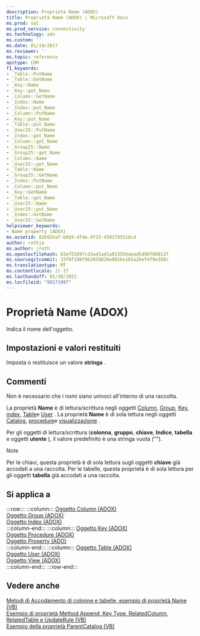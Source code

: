 ```yaml
---
description: Proprietà Name (ADOX)
title: Proprietà Name (ADOX) | Microsoft Docs
ms.prod: sql
ms.prod_service: connectivity
ms.technology: ado
ms.custom: ''
ms.date: 01/19/2017
ms.reviewer: ''
ms.topic: reference
apitype: COM
f1_keywords:
- _Table::PutName
- _Table::GetName
- _Key::Name
- _Key::get_Name
- _Column::GetName
- _Index::Name
- _Index::put_Name
- _Column::PutName
- _Key::put_Name
- _Table::put_Name
- _User25::PutName
- _Index::get_Name
- _Column::get_Name
- _Group25::Name
- _Group25::get_Name
- _Column::Name
- _User25::get_Name
- _Table::Name
- _Group25::GetName
- _Index::PutName
- _Column::put_Name
- _Key::GetName
- _Table::get_Name
- _User25::Name
- _User25::put_Name
- _Index::GetName
- _User25::GetName
helpviewer_keywords:
- Name property [ADOX]
ms.assetid: 81b92baf-b6b9-4f4e-9f33-4503795518cd
author: rothja
ms.author: jroth
ms.openlocfilehash: 83ef51697cd3ad1ad1a01355baead5d90788813f
ms.sourcegitcommit: 33f0f190f962059826e002be165a2bef4f9e350c
ms.translationtype: MT
ms.contentlocale: it-IT
ms.lasthandoff: 01/30/2021
ms.locfileid: "99171997"
---
```

# <a name="name-property-adox"></a>Proprietà Name (ADOX)
Indica il nome dell'oggetto.  
  
## <a name="settings-and-return-values"></a>Impostazioni e valori restituiti  
 Imposta o restituisce un valore **stringa** .  
  
## <a name="remarks"></a>Commenti  
 Non è necessario che i nomi siano univoci all'interno di una raccolta.  
  
 La proprietà **Name** è di lettura/scrittura negli oggetti [Column](./column-object-adox.md), [Group](./group-object-adox.md), [Key](./key-object-adox.md), [index](./index-object-adox.md), [Table](./table-object-adox.md)e [User](./user-object-adox.md) . La proprietà **Name** è di sola lettura negli oggetti [Catalog](./catalog-object-adox.md), [procedure](./procedure-object-adox.md)e [visualizzazione](./view-object-adox.md) .  
  
 Per gli oggetti di lettura/scrittura (**colonna**, **gruppo**, **chiave**, **Indice**, **tabella** e oggetti **utente** ), il valore predefinito è una stringa vuota ("").  
  
> [!NOTE]
>  Per le chiavi, questa proprietà è di sola lettura sugli oggetti **chiave** già accodati a una raccolta. Per le tabelle, questa proprietà è di sola lettura per gli oggetti **tabella** già accodati a una raccolta.  
  
## <a name="applies-to"></a>Si applica a  

:::row:::
    :::column:::
        [Oggetto Column (ADOX)](./column-object-adox.md)  
        [Oggetto Group (ADOX)](./group-object-adox.md)  
        [Oggetto Index (ADOX)](./index-object-adox.md)  
    :::column-end:::
    :::column:::
        [Oggetto Key (ADOX)](./key-object-adox.md)  
        [Oggetto Procedure (ADOX)](./procedure-object-adox.md)  
        [Oggetto Property (ADO)](../ado-api/property-object-ado.md)  
    :::column-end:::
    :::column:::
        [Oggetto Table (ADOX)](./table-object-adox.md)  
        [Oggetto User (ADOX)](./user-object-adox.md)  
        [Oggetto View (ADOX)](./view-object-adox.md)  
    :::column-end:::
:::row-end:::

## <a name="see-also"></a>Vedere anche  
 [Metodi di Accodamento di colonne e tabelle, esempio di proprietà Name (VB)](./columns-and-tables-append-methods-name-property-example-vb.md)   
 [Esempio di proprietà Method Append, Key Type, RelatedColumn, RelatedTable e UpdateRule (VB)](./keys-append-method-key-type-relatedcolumn-relatedtable-example-vb.md)   
 [Esempio della proprietà ParentCatalog (VB)](./parentcatalog-property-example-vb.md)